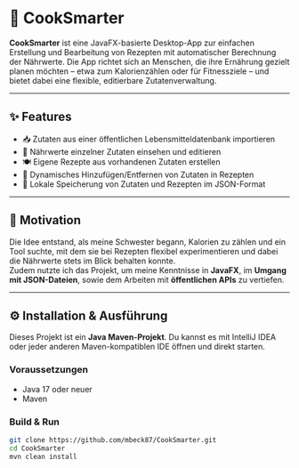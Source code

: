 # 🍲 CookSmarter

**CookSmarter** ist eine JavaFX-basierte Desktop-App zur einfachen Erstellung und Bearbeitung von Rezepten mit automatischer Berechnung der Nährwerte. Die App richtet sich an Menschen, die ihre Ernährung gezielt planen möchten – etwa zum Kalorienzählen oder für Fitnessziele – und bietet dabei eine flexible, editierbare Zutatenverwaltung.

---

## ✨ Features

- 📥 Zutaten aus einer öffentlichen Lebensmitteldatenbank importieren
- 🧮 Nährwerte einzelner Zutaten einsehen und editieren
- 🍽️ Eigene Rezepte aus vorhandenen Zutaten erstellen
- 🔄 Dynamisches Hinzufügen/Entfernen von Zutaten in Rezepten
- 💾 Lokale Speicherung von Zutaten und Rezepten im JSON-Format

---

## 🎯 Motivation

Die Idee entstand, als meine Schwester begann, Kalorien zu zählen und ein Tool suchte, mit dem sie bei Rezepten flexibel experimentieren und dabei die Nährwerte stets im Blick behalten konnte.  
Zudem nutzte ich das Projekt, um meine Kenntnisse in **JavaFX**, im **Umgang mit JSON-Dateien**, sowie dem Arbeiten mit **öffentlichen APIs** zu vertiefen.

---

## ⚙️ Installation & Ausführung

Dieses Projekt ist ein **Java Maven-Projekt**. Du kannst es mit IntelliJ IDEA oder jeder anderen Maven-kompatiblen IDE öffnen und direkt starten.

### Voraussetzungen

- Java 17 oder neuer
- Maven

### Build & Run

```bash
git clone https://github.com/mbeck87/CookSmarter.git
cd CookSmarter
mvn clean install
